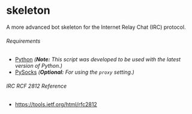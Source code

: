 # skeleton
A more advanced bot skeleton for the Internet Relay Chat (IRC) protocol.

###### Requirements
* [Python](https://www.python.org/downloads/) *(**Note:** This script was developed to be used with the latest version of Python.)*
* [PySocks](https://pypi.python.org/pypi/PySocks) *(**Optional:** For using the `proxy` setting.)*

###### IRC RCF 2812 Reference
 - https://tools.ietf.org/html/rfc2812
